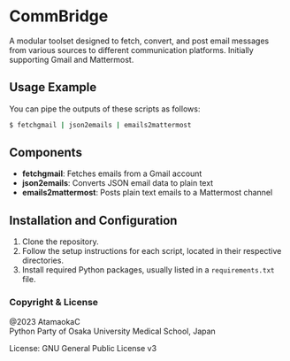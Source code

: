 # CommBridge

A modular toolset designed to fetch, convert, and post email messages from various sources to different communication platforms.
Initially supporting Gmail and Mattermost.

## Usage Example

You can pipe the outputs of these scripts as follows:

```bash
$ fetchgmail | json2emails | emails2mattermost
```

## Components

- **fetchgmail**: Fetches emails from a Gmail account
- **json2emails**: Converts JSON email data to plain text
- **emails2mattermost**: Posts plain text emails to a Mattermost channel

## Installation and Configuration

1. Clone the repository.
2. Follow the setup instructions for each script, located in their respective directories.
3. Install required Python packages, usually listed in a `requirements.txt` file.

### Copyright & License
@2023 AtamaokaC  
Python Party of Osaka University Medical School, Japan

License: GNU General Public License v3
